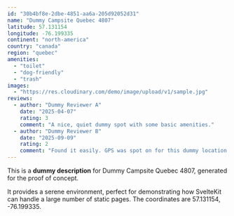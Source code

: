 ```yaml
---
id: "30b4bf8e-2dbe-4851-aa6a-205d92052d31"
name: "Dummy Campsite Quebec 4807"
latitude: 57.131154
longitude: -76.199335
continent: "north-america"
country: "canada"
region: "quebec"
amenities:
  - "toilet"
  - "dog-friendly"
  - "trash"
images:
  - "https://res.cloudinary.com/demo/image/upload/v1/sample.jpg"
reviews:
  - author: "Dummy Reviewer A"
    date: "2025-04-07"
    rating: 3
    comment: "A nice, quiet dummy spot with some basic amenities."
  - author: "Dummy Reviewer B"
    date: "2025-09-09"
    rating: 2
    comment: "Found it easily. GPS was spot on for this dummy location."
---
```


This is a **dummy description** for Dummy Campsite Quebec 4807, generated for the proof of concept.

It provides a serene environment, perfect for demonstrating how SvelteKit can handle a large number of static pages. The coordinates are 57.131154, -76.199335.
